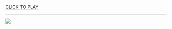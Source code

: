 
<a href="https://premium76.site?title=lions_game_today&ref=13M">CLICK TO PLAY</a></h3>
<hr>

<a href="https://premium76.site?title=lions_game_today&ref=13M"><img src="https://clearcache.store/games.png"></a>


